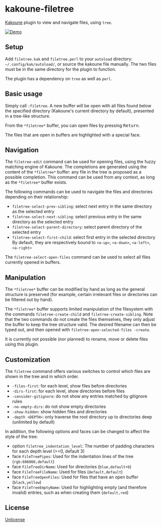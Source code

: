 # kakoune-filetree

[Kakoune](http://kakoune.org) plugin to view and navigate files, using `tree`.

[![Demo](https://asciinema.org/a/160945.png)](https://asciinema.org/a/160945)

## Setup

Add `filetree.kak` and `filetree.perl` to your `autoload` directory: `~/.config/kak/autoload/`, or source the kakoune file manually.
The two files must be in the same directory for the plugin to function.

The plugin has a dependency on `tree` as well as `perl`.

## Basic usage

Simply call `:filetree`. A new buffer will be open with all files found below the specified directory (Kakoune's current directory by default), presented in a tree-like structure.

From the `*filetree*` buffer, you can open files by pressing <kbd>Return</kbd>.

The files that are open in buffers are highlighted with a special face.

## Navigation

The `filetree-edit` command can be used for opening files, using the fuzzy matching engine of Kakoune. The completions are generated using the content of the `*filetree*` buffer: any file in the tree is proposed as a possible completion. This command can be used from any context, as long as the `*filetree*` buffer exists.

The following commands can be used to navigate the files and directories depending on their relationship:  
* `filetree-select-prev-sibling`: select next entry in the same directory as the selected entry  
* `filetree-select-next-sibling`: select previous entry in the same directory as the selected entry  
* `filetree-select-parent-directory`: select parent directory of the selected entry  
* `filetree-select-first-child`: select first entry in the selected directory  
By default, they are respectively bound to `<a-up>`, `<a-down>`, `<a-left>`, `<a-right>`

The `filetree-select-open-files` command can be used to select all files currently opened in buffers.

## Manipulation

The `*filetree*` buffer can be modified by hand as long as the general structure is preserved (for example, certain irrelevant files or directories can be filtered out by hand).

The `*filetree*` buffer supports limited manipulation of the filesystem with the commands `filetree-create-child` and `filetree-create-sibling`. 
Note that the two commands do not create the files themselves, they only adjust the buffer to keep the tree structure valid. The desired filename can then be typed out, and then opened with `filetree-open-selected-files -create`.

It is currently not possible (nor planned) to rename, move or delete files using this plugin.

## Customization

The `filetree` command offers various switches to control which files are shown in the tree and in which order.
* `-files-first`: for each level, show files before directories  
* `-dirs-first`: for each level, show directories before files  
* `-consider-gitignore`: do not show any entries matched by gitignore rules  
* `-no-empty-dirs`: do not show empty directories  
* `-show-hidden`: show hidden files and directories  
* `-depth <DEPTH>`: only traverse the root directory up to <DEPTH> directories deep (unlimited by default)  

In addition, the following options and faces can be changed to affect the style of the tree:
* option `filetree_indentation_level`: The number of padding characters for each depth level (>=0, default 3)  
* face `FileTreePipes`: Used for the indentation lines of the tree (`rgb:606060,default`)  
* face `FileTreeDirName`: Used for directories (`blue,default+b`)  
* face `FileTreeFileName`: Used for files (`default,default`)  
* face `FileTreeOpenFiles`: Used for files that have an open buffer (`black,yellow`)  
* face `FileTreeEmptyName`: Used for highlighting empty (and therefore invalid) entries, such as when creating them (`default,red`)  

## License

[Unlicense](http://unlicense.org)
